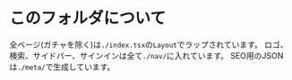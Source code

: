 # このフォルダについて

全ページ(ガチャを除く)は`./index.tsx`の`Layout`でラップされています。
ロゴ、検索、サイドバー、サインインは全て`./nav/`に入れています。
SEO用のJSONは`./meta/`で生成しています。
